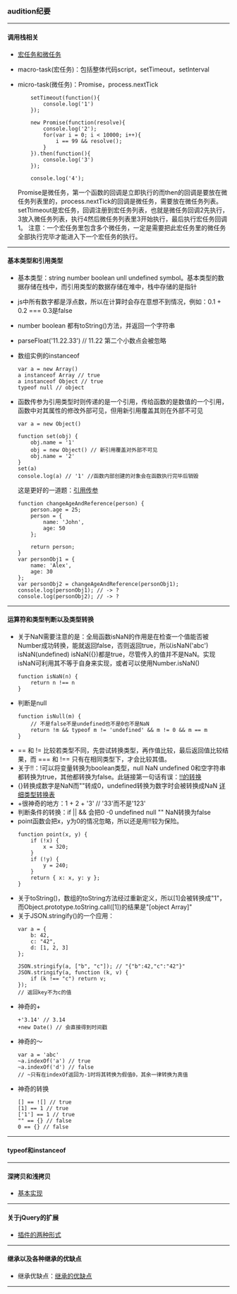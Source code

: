 ### audition纪要
***
#### 调用栈相关
* [宏任务和微任务](https://juejin.im/post/59e85eebf265da430d571f89)
* macro-task(宏任务)：包括整体代码script，setTimeout，setInterval
* micro-task(微任务)：Promise，process.nextTick

    ```
        setTimeout(function(){
            console.log('1')
        });

        new Promise(function(resolve){
            console.log('2');
            for(var i = 0; i < 10000; i++){
                i == 99 && resolve();
            }
        }).then(function(){
            console.log('3')
        });

        console.log('4');

    ```
    Promise是微任务，第一个函数的回调是立即执行的而then的回调是要放在微任务列表里的，process.nextTick的回调是微任务，需要放在微任务列表。setTtimeout是宏任务，回调注册到宏任务列表，也就是微任务回调2先执行，3放入微任务列表，执行4然后微任务列表里3开始执行，最后执行宏任务回调1。
    注意：一个宏任务里包含多个微任务，一定是需要把此宏任务里的微任务全部执行完毕才能进入下一个宏任务的执行。
***
#### 基本类型和引用类型
* 基本类型：string number boolean unll undefined symbol。基本类型的数据存储在栈中，而引用类型的数据存储在堆中，栈中存储的是指针
* js中所有数字都是浮点数，所以在计算时会存在意想不到情况，例如：0.1 + 0.2 === 0.3是false
* number boolean 都有toString()方法，并返回一个字符串
* parseFloat('11.22.33') // 11.22 第二个小数点会被忽略
* 数组实例的instanceof

    ```
    var a = new Array()
    a instanceof Array // true
    a instanceof Object // true
    typeof null // object

    ```
* 函数传参为引用类型时则传递的是一个引用，传给函数的是数值的一个引用，函数中对其属性的修改外部可见，但用新引用覆盖其则在外部不可见
    ```
    var a = new Object()

    function set(obj) {
        obj.name = '1'
        obj = new Object() // 新引用覆盖对外部不可见
        obj.name = '2'
    }
    set(a)
    console.log(a) // '1' //函数内部创建的对象会在函数执行完毕后销毁

    ```
    这是更好的一道题：[引用传参](https://blog.fundebug.com/2017/08/09/explain_value_reference_in_js/)
    ```
    function changeAgeAndReference(person) {
        person.age = 25;
        person = {
            name: 'John',
            age: 50
        };
        
        return person;
    }
    var personObj1 = {
        name: 'Alex',
        age: 30
    };
    var personObj2 = changeAgeAndReference(personObj1);
    console.log(personObj1); // -> ?
    console.log(personObj2); // -> ?
    ```
***
#### 运算符和类型判断以及类型转换
* 关于NaN需要注意的是：全局函数isNaN的作用是在检查一个值能否被Number成功转换，能就返回false，否则返回true，所以isNaN('abc') isNaN(undefined) isNaN({})都是true，尽管传入的值并不是NaN。实现isNaN可利用其不等于自身来实现，或者可以使用Number.isNaN()
    ```
    function isNaN(n) {
        return n !== n
    }
    ```
* 判断是null
    ```
    function isNull(m) {
        // 不是false不是undefined也不是0也不是NaN
        return !m && typeof m != 'undefined' && m != 0 && m == m
    }
    ```
* == 和 != 比较若类型不同，先尝试转换类型，再作值比较，最后返回值比较结果，而 === 和 !== 只有在相同类型下，才会比较其值。
* 关于!!：!可以将变量转换为boolean类型，null NaN undefined 0和空字符串都转换为true，其他都转换为false。此链接第一句话有误：[!!的转换](http://www.cnblogs.com/tison/p/8111712.html)
* {}转换成数字是NaN而""转成0，undefined转换为数字时会被转换成NaN [详细类型转换表](https://juejin.im/post/59ad2585f265da246a20e026)
* +很神奇的地方：1 + 2 + '3' // '33'而不是'123'
* 判断条件的转换：if || && 会把0 -0 undefined null "" NaN转换为false
* point函数会把x，y为0的情况忽略，所以还是用!!较为保险。
    ```
    function point(x, y) {
        if (!x) {
            x = 320;
        }
        if (!y) {
            y = 240;
        }
        return { x: x, y: y };
    }
    ```
* 关于toString()，数组的toString方法经过重新定义，所以[1]会被转换成"1"，而Object.prototype.toString.call([1])的结果是"[object Array]"
* 关于JSON.stringify()的一个应用：
    ```
    var a = {
        b: 42,
        c: "42",
        d: [1, 2, 3]
    };

    JSON.stringify(a, ["b", "c"]); // "{"b":42,"c":"42"}"
    JSON.stringify(a, function (k, v) {
        if (k !== "c") return v;
    });
    // 返回key不为c的值
    ```
* 神奇的+
  ```
  +'3.14' // 3.14
  +new Date() // 会直接得到时间戳
  ```
* 神奇的～
  ```
  var a = 'abc'
  ~a.indexOf('a') // true
  ~a.indexOf('d') // false
  // ~只有在indexOf返回为-1时将其转换为假值0，其余一律转换为真值
  ```
* 神奇的转换
  ```
  [] == ![] // true
  [1] == 1 // true
  ['1'] == 1 // true
  "" == {} // false
  0 == {} // false
  ```
***
#### typeof和instanceof

***
#### 深拷贝和浅拷贝
* [基本实现](https://www.cnblogs.com/Chen-XiaoJun/p/6217373.html)
***
#### 关于jQuery的扩展
* [插件的两种形式](https://www.cnblogs.com/shy1766IT/p/5762707.html)
***
#### 继承以及各种继承的优缺点
* 继承优缺点：[继承的优缺点](http://www.cnblogs.com/lanyueff/p/7792009.html)
***